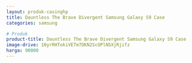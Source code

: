 ```yaml
---
layout: produk-casinghp
title: Dauntless The Brave Divergent Samsung Galaxy S9 Case
categories: samsung

# Produk
product-title: Dauntless The Brave Divergent Samsung Galaxy S9 Case
image-drive: 10yrRHTokiVETm7DKN2ScOPlN5XjRjifz
harga: 90000
---
```

